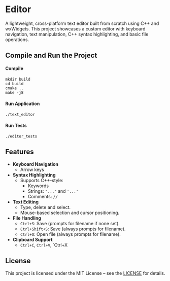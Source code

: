 # Editor
A lightweight, cross-platform text editor built from scratch using C++ and wxWidgets. This project showcases a custom editor with keyboard navigation, text manipulation, C++ syntax highlighting, and basic file operations.

## Compile and Run the Project

#### Compile
```shell
mkdir build
cd build
cmake ..
make -j8
```

#### Run Application
```shell
./text_editor
```

#### Run Tests
```shell
./editor_tests
```

## Features
- **Keyboard Navigation**
  - Arrow keys
- **Syntax Highlighting**
  - Supports C++-style:
    - Keywords
    - Strings: `"..."` and `'...'`
    - Comments: `//`
- **Text Editing**
  - Type, delete and select.
  - Mouse-based selection and cursor positioning.
- **File Handling**
  - `Ctrl+S`: Save (prompts for filename if none set).
  - `Ctrl+Shift+S`: Save (always prompts for filename).
  - `Ctrl+O`: Open file (always prompts for filename).
- **Clipboard Support**
  - `Ctrl+C`, `Ctrl+V`, `Ctrl+X

## License
This project is licensed under the MIT License – see the [LICENSE](LICENSE) for details.
